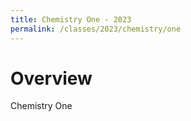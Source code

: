 ```yaml
---
title: Chemistry One - 2023
permalink: /classes/2023/chemistry/one
---
```


# Overview
Chemistry One